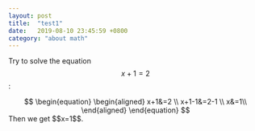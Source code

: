 ```yaml
---
layout: post
title:  "test1"
date:   2019-08-10 23:45:59 +0800
category: "about math"
---
```

<head>
<script type="text/javascript" async
      src="https://cdnjs.cloudflare.com/ajax/libs/mathjax/2.7.5/MathJax.js?config=TeX-MML-AM_CHTML">
    </script>
</head>


Try to solve the equation $$x+1=2$$:
<center>
$$
\begin{equation}
	\begin{aligned}
		x+1&=2 \\
		x+1-1&=2-1 \\
		x&=1\\
	\end{aligned}
\end{equation}
$$
</center>
Then we get $$x=1$$.

